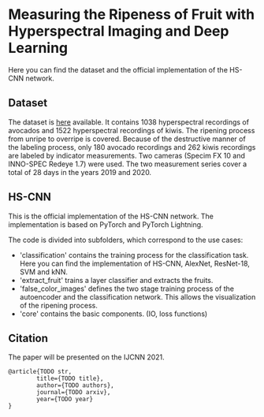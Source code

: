 # Measuring the Ripeness of Fruit with Hyperspectral Imaging and Deep Learning

Here you can find the dataset and the official implementation of the HS-CNN network.

## Dataset
The dataset is [here](https://cloud.cs.uni-tuebingen.de/index.php/s/nWKxxtN5wM9fz5E) available. It contains 1038 hyperspectral recordings of avocados and 1522 hyperspectral recordings of kiwis. The ripening process from unripe to overripe is covered. Because of the destructive manner of the labeling process, only 180 avocado recordings and 262 kiwis recordings are labeled by indicator measurements.
Two cameras (Specim FX 10 and INNO-SPEC Redeye 1.7) were used. The two measurement series cover a total of 28 days in the years 2019 and 2020.

## HS-CNN
This is the official implementation of the HS-CNN network. The implementation is based on PyTorch and PyTorch Lightning.

The code is divided into subfolders, which correspond to the use cases:
 - 'classification' contains the training process for the classification task. Here you can find the implementation of HS-CNN, AlexNet, ResNet-18, SVM and kNN.
 - 'extract_fruit' trains a layer classifier and extracts the fruits.
 - 'false_color_images' defines the two stage training process of the autoencoder and the classification network. This allows the visualization of the ripening process.
 - 'core' contains the basic components. (IO, loss functions)


             
## Citation
The paper will be presented on the IJCNN 2021.
```
@article{TODO str,
        title={TODO title},
        author={TODO authors},
        journal={TODO arxiv},
        year={TODO year}
}
```

